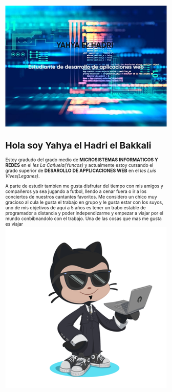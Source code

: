 ![IMAGEN](https://github.com/13elhadri/13elhadri/blob/main/WhatsApp%20Image%202023-10-09%20at%2015.31.50.jpeg)

# Hola soy Yahya el Hadri el Bakkali
Estoy gradudo del grado medio de **MICROSISTEMAS INFORMATICOS Y REDES** en el *Ies La Cañuela(Yuncos)* y actualmente estoy cursando el grado superior de **DESAROLLO DE APPLICACIONES WEB** en el *Ies Luis Vives(Leganes)*.

A parte de estudir tambien me gusta disfrutar del tiempo con mis amigos y compañeros ya sea jugando a futbol, llendo a cenar fuera o ir a los conciertos de nuestros cantantes favoritos. Me considero un chico muy gracioso al cula le gusta el trabajo en grupo y le gusta estar con los suyos, uno de mis objetivos de aqui a 5 años es tener un trabo estable de programador a distancia y poder independizarme y empezar a viajar por el mundo conbibnandolo con el trabajo.
Una de las cosas que mas me gusta es viajar
![octogato yahya](https://github.com/13elhadri/13elhadri/blob/main/octocat-1696596537377.png)


